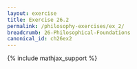 ```yaml
---
layout: exercise
title: Exercise 26.2
permalink: /philosophy-exercises/ex_2/
breadcrumb: 26-Philosophical-Foundations
canonical_id: ch26ex2
---
```


{% include mathjax_support %}

